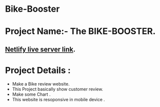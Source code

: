 ﻿# Bike-Booster

# Project Name:- The BIKE-BOOSTER.
## [Netlify live server link](https://majestic-pixie-5b95ac.netlify.app/home).


# Project Details : 

- Make a Bike review website.
- This Project basically show customer review.
- Make  some Chart .
- This website is  resoponsive in mobile device .
